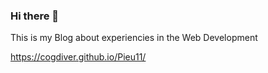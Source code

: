 ### Hi there 👋
 This is my Blog about experiencies in the Web Development
 
https://cogdiver.github.io/Pieu11/
